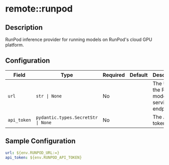 # remote::runpod

## Description

RunPod inference provider for running models on RunPod's cloud GPU platform.

## Configuration

| Field | Type | Required | Default | Description |
|-------|------|----------|---------|-------------|
| `url` | `str \| None` | No |  | The URL for the Runpod model serving endpoint |
| `api_token` | `pydantic.types.SecretStr \| None` | No |  | The API token |

## Sample Configuration

```yaml
url: ${env.RUNPOD_URL:=}
api_token: ${env.RUNPOD_API_TOKEN}

```

